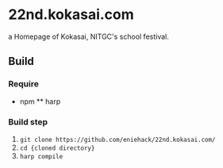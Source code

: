 # 22nd.kokasai.com
a Homepage of Kokasai, NITGC's school festival.

## Build

### Require

* npm
** harp

### Build step

1. `git clone https://github.com/eniehack/22nd.kokasai.com/`
1. `cd {cloned directory}`
2. `harp compile`
